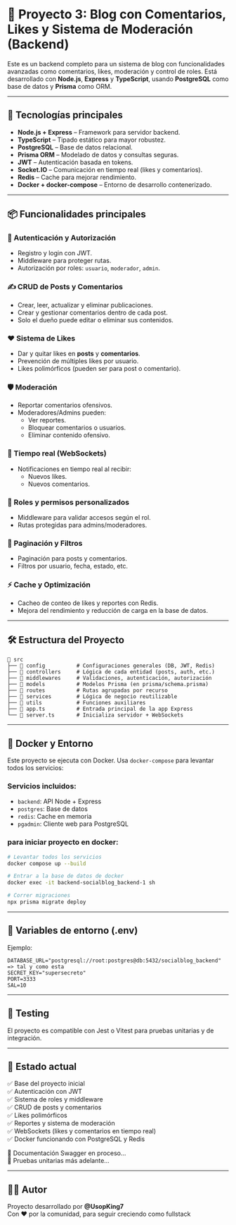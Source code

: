 # 📝 Proyecto 3: Blog con Comentarios, Likes y Sistema de Moderación (Backend)

Este es un backend completo para un sistema de blog con funcionalidades avanzadas como comentarios, likes, moderación y control de roles. Está desarrollado con **Node.js**, **Express** y **TypeScript**, usando **PostgreSQL** como base de datos y **Prisma** como ORM.

---

## 🚀 Tecnologías principales

- **Node.js + Express** – Framework para servidor backend.
- **TypeScript** – Tipado estático para mayor robustez.
- **PostgreSQL** – Base de datos relacional.
- **Prisma ORM** – Modelado de datos y consultas seguras.
- **JWT** – Autenticación basada en tokens.
- **Socket.IO** – Comunicación en tiempo real (likes y comentarios).
- **Redis** – Cache para mejorar rendimiento.
- **Docker + docker-compose** – Entorno de desarrollo contenerizado.

---

## 📦 Funcionalidades principales

### 🧠 Autenticación y Autorización
- Registro y login con JWT.
- Middleware para proteger rutas.
- Autorización por roles: `usuario`, `moderador`, `admin`.

### ✍️ CRUD de Posts y Comentarios
- Crear, leer, actualizar y eliminar publicaciones.
- Crear y gestionar comentarios dentro de cada post.
- Solo el dueño puede editar o eliminar sus contenidos.

### ❤️ Sistema de Likes
- Dar y quitar likes en **posts** y **comentarios**.
- Prevención de múltiples likes por usuario.
- Likes polimórficos (pueden ser para post o comentario).

### 🛡️ Moderación
- Reportar comentarios ofensivos.
- Moderadores/Admins pueden:
  - Ver reportes.
  - Bloquear comentarios o usuarios.
  - Eliminar contenido ofensivo.

### 📡 Tiempo real (WebSockets)
- Notificaciones en tiempo real al recibir:
  - Nuevos likes.
  - Nuevos comentarios.

### 🔐 Roles y permisos personalizados
- Middleware para validar accesos según el rol.
- Rutas protegidas para admins/moderadores.

### 📃 Paginación y Filtros
- Paginación para posts y comentarios.
- Filtros por usuario, fecha, estado, etc.

### ⚡ Cache y Optimización
- Cacheo de conteo de likes y reportes con Redis.
- Mejora del rendimiento y reducción de carga en la base de datos.

---

## 🛠️ Estructura del Proyecto

```
📁 src
├── 📁 config          # Configuraciones generales (DB, JWT, Redis)
├── 📁 controllers     # Lógica de cada entidad (posts, auth, etc.)
├── 📁 middlewares     # Validaciones, autenticación, autorización
├── 📁 models          # Modelos Prisma (en prisma/schema.prisma)
├── 📁 routes          # Rutas agrupadas por recurso
├── 📁 services        # Lógica de negocio reutilizable
├── 📁 utils           # Funciones auxiliares
├── 📄 app.ts          # Entrada principal de la app Express
└── 📄 server.ts       # Inicializa servidor + WebSockets
```

---

## 🐳 Docker y Entorno

Este proyecto se ejecuta con Docker. Usa `docker-compose` para levantar todos los servicios:

### Servicios incluidos:
- `backend`: API Node + Express
- `postgres`: Base de datos
- `redis`: Cache en memoria
- `pgadmin`: Cliente web para PostgreSQL

### para iniciar proyecto en docker:

```bash
# Levantar todos los servicios
docker compose up --build

# Entrar a la base de datos de docker 
docker exec -it backend-socialblog_backend-1 sh

# Correr migraciones
npx prisma migrate deploy
```

---

## 🔐 Variables de entorno (.env)

Ejemplo:

```env
DATABASE_URL="postgresql://root:postgres@db:5432/socialblog_backend" => tal y como esta
SECRET_KEY="supersecreto"
PORT=3333
SAL=10
```

---

## 🧪 Testing 

El proyecto es compatible con Jest o Vitest para pruebas unitarias y de integración.

---


## 🧠 Estado actual

✅ Base del proyecto inicial  
✅ Autenticación con JWT  
✅ Sistema de roles y middleware  
✅ CRUD de posts y comentarios  
✅ Likes polimórficos  
✅ Reportes y sistema de moderación  
✅ WebSockets (likes y comentarios en tiempo real)  
✅ Docker funcionando con PostgreSQL y Redis  

🚧 Documentación Swagger en proceso...  
🚧 Pruebas unitarias más adelante...

---

## 🧑‍💻 Autor

Proyecto desarrollado por **@UsopKing7**  
Con ❤️ por la comunidad, para seguir creciendo como fullstack